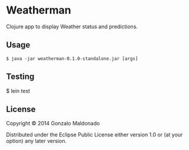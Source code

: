 # Weatherman

Clojure app to display Weather status and predictions.

## Usage

    $ java -jar weatherman-0.1.0-standalone.jar [args]

## Testing

$ lein test


## License

Copyright © 2014 Gonzalo Maldonado

Distributed under the Eclipse Public License either version 1.0 or (at
your option) any later version.
